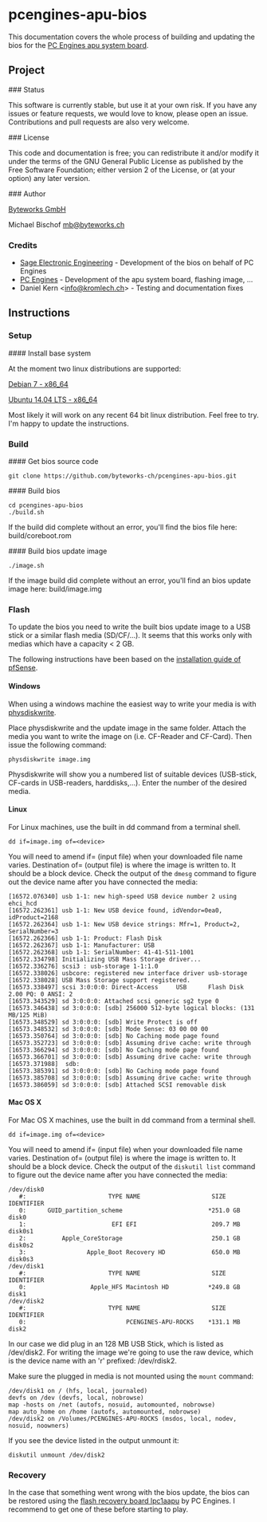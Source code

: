 # pcengines-apu-bios

This documentation covers the whole process of building and updating the bios for the [PC Engines apu system board](http://www.pcengines.ch/apu.htm).

## Project

### Status

This software is currently stable, but use it at your own risk. If you have any issues or feature requests, we would love to know, please open an issue. Contributions and pull requests are also very welcome.


### License

This code and documentation is free; you can redistribute it and/or modify it under the terms of the GNU General Public License as published by the Free Software Foundation; either version 2 of the License, or (at your option) any later version.


### Author

[Byteworks GmbH](http://www.byteworks.ch)

Michael Bischof <mb@byteworks.ch>


### Credits

- [Sage Electronic Engineering](http://www.se-eng.com)  - Development of the bios on behalf of PC Engines
- [PC Engines](http://www.pcengines.ch) - Development of the apu system board, flashing image, ...
- Daniel Kern <<info@kromlech.ch>> - Testing and documentation fixes


## Instructions

### Setup

#### Install base system

At the moment two linux distributions are supported:

[Debian 7 - x86_64](https://github.com/byteworks-ch/pcengines-apu-bios/wiki/Setup-Debian-7-(Wheezy))

[Ubuntu 14.04 LTS - x86_64](https://github.com/byteworks-ch/pcengines-apu-bios/wiki/Setup-Ubuntu-14.04-LTS-(Trusty-Tahr))


Most likely it will work on any recent 64 bit linux distribution. Feel free to try. I'm happy to update the instructions.


### Build

#### Get bios source code

`git clone https://github.com/byteworks-ch/pcengines-apu-bios.git`

#### Build bios

```	
cd pcengines-apu-bios
./build.sh
```

If the build did complete without an error, you'll find the bios file here: build/coreboot.rom

#### Build bios update image

`./image.sh`

If the image build did complete without an error, you'll find an bios update image here: build/image.img


### Flash

To update the bios you need to write the built bios update image to a USB stick or a similar flash media (SD/CF/...). It seems that this works only with medias which have a capacity < 2 GB.

The following instructions have been based on the [installation guide of pfSense](https://doc.pfsense.org/index.php/Installing_pfSense).

#### Windows

When using a windows machine the easiest way to write your media is with [physdiskwrite](http://m0n0.ch/wall/physdiskwrite.php).

Place physdiskwrite and the update image in the same folder. Attach the media you want to write the image on  (i.e. CF-Reader and CF-Card). Then issue the following command:

`physdiskwrite image.img`

Physdiskwrite will show you a numbered list of suitable devices (USB-stick, CF-cards in USB-readers, harddisks,...). Enter the number of the desired media.

#### Linux

For Linux machines, use the built in dd command from a terminal shell. 

`dd if=image.img of=<device>`

You will need to amend if= (input file) when your downloaded file name varies. Destination of= (output file) is where the image is written to. It should be a block device. Check the output of the `dmesg` command to figure out the device name after you have connected the media:

```
[16572.076340] usb 1-1: new high-speed USB device number 2 using ehci_hcd
[16572.262361] usb 1-1: New USB device found, idVendor=0ea0, idProduct=2168
[16572.262364] usb 1-1: New USB device strings: Mfr=1, Product=2, SerialNumber=3
[16572.262366] usb 1-1: Product: Flash Disk      
[16572.262367] usb 1-1: Manufacturer: USB     
[16572.262368] usb 1-1: SerialNumber: 41-41-511-1001
[16572.334798] Initializing USB Mass Storage driver...
[16572.336276] scsi3 : usb-storage 1-1:1.0
[16572.338026] usbcore: registered new interface driver usb-storage
[16572.338028] USB Mass Storage support registered.
[16573.338497] scsi 3:0:0:0: Direct-Access     USB      Flash Disk       2.00 PQ: 0 ANSI: 2
[16573.343529] sd 3:0:0:0: Attached scsi generic sg2 type 0
[16573.346438] sd 3:0:0:0: [sdb] 256000 512-byte logical blocks: (131 MB/125 MiB)
[16573.348529] sd 3:0:0:0: [sdb] Write Protect is off
[16573.348532] sd 3:0:0:0: [sdb] Mode Sense: 03 00 00 00
[16573.350764] sd 3:0:0:0: [sdb] No Caching mode page found
[16573.352723] sd 3:0:0:0: [sdb] Assuming drive cache: write through
[16573.366294] sd 3:0:0:0: [sdb] No Caching mode page found
[16573.366701] sd 3:0:0:0: [sdb] Assuming drive cache: write through
[16573.371988]  sdb:
[16573.385391] sd 3:0:0:0: [sdb] No Caching mode page found
[16573.385708] sd 3:0:0:0: [sdb] Assuming drive cache: write through
[16573.386059] sd 3:0:0:0: [sdb] Attached SCSI removable disk
```

#### Mac OS X

For Mac OS X machines, use the built in dd command from a terminal shell. 

`dd if=image.img of=<device>`

You will need to amend if= (input file) when your downloaded file name varies. Destination of= (output file) is where the image is written to. It should be a block device. Check the output of the `diskutil list` command to figure out the device name after you have connected the media:

```
/dev/disk0
   #:                       TYPE NAME                    SIZE       IDENTIFIER
   0:      GUID_partition_scheme                        *251.0 GB   disk0
   1:                        EFI EFI                     209.7 MB   disk0s1
   2:          Apple_CoreStorage                         250.1 GB   disk0s2
   3:                 Apple_Boot Recovery HD             650.0 MB   disk0s3
/dev/disk1
   #:                       TYPE NAME                    SIZE       IDENTIFIER
   0:                  Apple_HFS Macintosh HD           *249.8 GB   disk1
/dev/disk2
   #:                       TYPE NAME                    SIZE       IDENTIFIER
   0:                            PCENGINES-APU-ROCKS    *131.1 MB   disk2
```

In our case we did plug in an 128 MB USB Stick, which is listed as /dev/disk2.
For writing the image we're going to use the raw device, which is the device name with
an 'r' prefixed: /dev/rdisk2.

Make sure the plugged in media is not mounted using the `mount` command:

```
/dev/disk1 on / (hfs, local, journaled)
devfs on /dev (devfs, local, nobrowse)
map -hosts on /net (autofs, nosuid, automounted, nobrowse)
map auto_home on /home (autofs, automounted, nobrowse)
/dev/disk2 on /Volumes/PCENGINES-APU-ROCKS (msdos, local, nodev, nosuid, noowners)
```

If you see the device listed in the output unmount it:

`diskutil unmount /dev/disk2`


### Recovery

In the case that something went wrong with the bios update, the bios can be restored using the [flash recovery board lpc1aapu](http://www.pcengines.ch/lpc1aapu.htm) by PC Engines.
I recommend to get one of these before starting to play.

